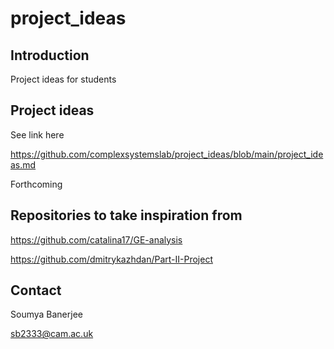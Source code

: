 # project_ideas

## Introduction

Project ideas for students

## Project ideas

See link here

https://github.com/complexsystemslab/project_ideas/blob/main/project_ideas.md

Forthcoming

## Repositories to take inspiration from

https://github.com/catalina17/GE-analysis

https://github.com/dmitrykazhdan/Part-II-Project

## Contact

Soumya Banerjee

sb2333@cam.ac.uk

